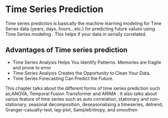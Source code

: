
# Time Series Prediction

Time series prediction is basically the machine learning 
modeling for Time Series data (years, days, hours…etc.)
for predicting future values using Time Series modeling .
This helps if your data in serially correlated.

## Advantages of Time series prediction

* Time Series Analysis Helps You Identify Patterns. Memories are fragile and prone to error
* Time Series Analysis Creates the Opportunity to Clean Your Data. 
* Time Series Forecasting Can Predict the Future.


This chapter talks about the different forms of time series 
prediction such as;ANOVA, Temporal Fusion Transformer and ARIMA . It
also talks about varius feature of time series such as  auto correlation, 
stationary and non-stationary, seasonal decomposition, deseasonalising a 
timeseries, detrend, Granger-casualty-test, lag-plot, SampleEntropy, and 
smoothen